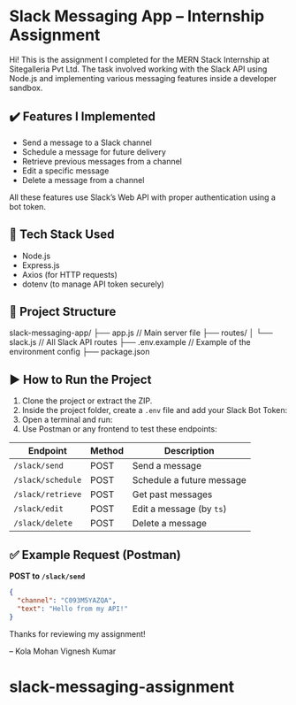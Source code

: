 # Slack Messaging App – Internship Assignment

Hi! This is the assignment I completed for the MERN Stack Internship at Sitegalleria Pvt Ltd. The task involved working with the Slack API using Node.js and implementing various messaging features inside a developer sandbox.

## ✔️ Features I Implemented

- Send a message to a Slack channel
- Schedule a message for future delivery
- Retrieve previous messages from a channel
- Edit a specific message
- Delete a message from a channel

All these features use Slack’s Web API with proper authentication using a bot token.

## 🔧 Tech Stack Used

- Node.js
- Express.js
- Axios (for HTTP requests)
- dotenv (to manage API token securely)

## 📁 Project Structure

slack-messaging-app/
├── app.js // Main server file
├── routes/
│ └── slack.js // All Slack API routes
├── .env.example // Example of the environment config
├── package.json

## ▶️ How to Run the Project

1. Clone the project or extract the ZIP.
2. Inside the project folder, create a `.env` file and add your Slack Bot Token:
3. Open a terminal and run:
4. Use Postman or any frontend to test these endpoints:

| Endpoint          | Method | Description               |
| ----------------- | ------ | ------------------------- |
| `/slack/send`     | POST   | Send a message            |
| `/slack/schedule` | POST   | Schedule a future message |
| `/slack/retrieve` | POST   | Get past messages         |
| `/slack/edit`     | POST   | Edit a message (by `ts`)  |
| `/slack/delete`   | POST   | Delete a message          |

## ✅ Example Request (Postman)

**POST to `/slack/send`**

```json
{
  "channel": "C093M5YAZQA",
  "text": "Hello from my API!"
}
```

Thanks for reviewing my assignment!

– Kola Mohan Vignesh Kumar
# slack-messaging-assignment

